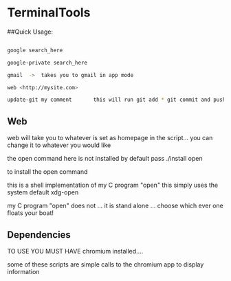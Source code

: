 # TerminalTools 

##Quick Usage:
```bash

google search_here

google-private search_here

gmail  ->  takes you to gmail in app mode

web <http://mysite.com>

update-git my comment 		this will run git add * git commit and push for you
```

## Web 


web <homepage>  will take you to whatever is set as homepage in the script... you can change it to whatever you would like 



the open command here is not installed by default 
pass 
./install open 

to install the open command

this is a shell implementation of my C program "open"
this simply uses the system default xdg-open 

my C program "open" does not ... it is stand alone ...
choose which ever one floats your boat!


## Dependencies 

TO USE YOU MUST HAVE chromium installed....

some of these scripts are simple calls to the chromium app to display information



